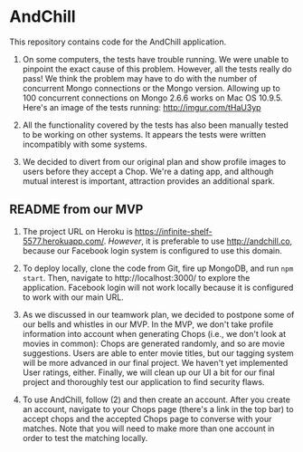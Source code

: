 AndChill
======================================

This repository contains code for the AndChill application.

1. On some computers, the tests have trouble running. We were unable to pinpoint the exact cause of this problem. However, all the tests really do pass! We think the problem may have to do with the number of concurrent Mongo connections or the Mongo version. Allowing up to 100 concurrent connections on Mongo 2.6.6 works on Mac OS 10.9.5. Here's an image of the tests running: http://imgur.com/tHaU3yp

2. All the functionality covered by the tests has also been manually tested to be working on other systems. It appears the tests were written incompatibly with some systems.

3. We decided to divert from our original plan and show profile images to users before they accept a Chop. We're a dating app, and although mutual interest is important, attraction provides an additional spark.

README from our MVP
--------------------------------------

1. The project URL on Heroku is https://infinite-shelf-5577.herokuapp.com/. *However*, it is preferable to use http://andchill.co, because our Facebook login system is configured to use this domain.

2. To deploy locally, clone the code from Git, fire up MongoDB, and run `npm start`. Then, navigate to http://localhost:3000/ to explore the application. Facebook login will not work locally because it is configured to work with our main URL.

3. As we discussed in our teamwork plan, we decided to postpone some of our bells and whistles in our MVP. In the MVP, we don't take profile information into account when generating Chops (i.e., we don't look at movies in common): Chops are generated randomly, and so are movie suggestions. Users are able to enter movie titles, but our tagging system will be more advanced in our final project. We haven't yet implemented User ratings, either. Finally, we will clean up our UI a bit for our final project and thoroughly test our application to find security flaws.

4. To use AndChill, follow (2) and then create an account. After you create an account, navigate to your Chops page (there's a link in the top bar) to accept chops and the accepted Chops page to converse with your matches. Note that you will need to make more than one account in order to test the matching locally.
